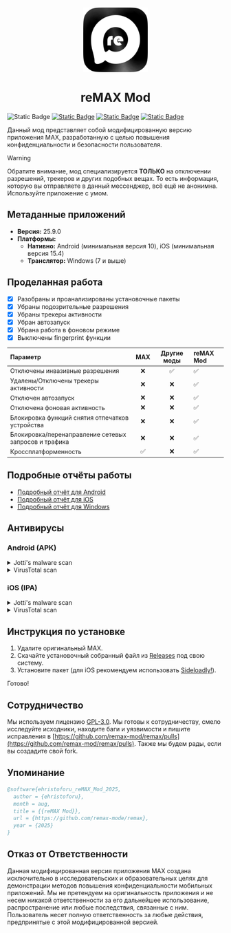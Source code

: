 <p align="center">
  <img src="assets/icon.png" alt="Remax Icon" width="150"/>
</p>

# <center>**reMAX Mod**</center>

![Static Badge](https://img.shields.io/badge/Apps_Version-25.9.0-blue?style=for-the-badge)
[![Static Badge](https://img.shields.io/badge/Platforms-Android%2C_iOS%2C_Windows-red?style=for-the-badge)](https://github.com/remax-mod/remax/releases)
[![Static Badge](https://img.shields.io/badge/License-GPL--3.0-green?style=for-the-badge)](LICENSE)
[![Static Badge](https://img.shields.io/badge/Telegram-%40remaxmod-pink?style=for-the-badge)](https://t.me/remaxmod)

Данный мод представляет собой модифицированную версию приложения MAX, разработанную с целью повышения конфиденциальности и безопасности пользователя.

> [!WARNING]  
> Обратите внимание, мод специализируется **ТОЛЬКО** на отключении разрешений, трекеров и других подобных вещах. То есть информация, которую вы отправляете в данный мессенджер, всё ещё не анонимна. Используйте приложение с умом.

## Метаданные приложений

*   **Версия:** 25.9.0
*   **Платформы:**
    *   **Нативно:** Android (минимальная версия 10), iOS (минимальная версия 15.4)
    *   **Транслятор:** Windows (7 и выше)

## Проделанная работа

*   [x] Разобраны и проанализированы установочные пакеты
*   [x] Убраны подозрительные разрешения
*   [x] Убраны трекеры активности
*   [x] Убран автозапуск
*   [x] Убрана работа в фоновом режиме
*   [x] Выключены fingerprint функции

| Параметр                                         | MAX | Другие моды | **reMAX Mod** |
| :----------------------------------------------- | :--------------: | :---------: | :------------------------------------------ |
| Отключены инвазивные разрешения                  |        ❌        |      ✅     | ✅                                          |
| Удалены/Отключены трекеры активности             |        ❌        |      ❌     | ✅                                          |
| Отключен автозапуск                              |        ❌        |      ❌     | ✅                                          |
| Отключена фоновая активность                     |        ❌        |      ❌     | ✅                                          |
| Блокировка функций снятия отпечатков устройства  |        ❌        |      ❌     | ✅                                          |
| Блокировка/перенаправление сетевых запросов и трафика |        ❌        |      ❌     | ✅                                          |
| Кроссплатформенность                             |        ✅        |      ❌     | ✅                                          |

## Подробные отчёты работы

*   [Подробный отчёт для Android](reports/README_android_detailed.md)
*   [Подробный отчёт для iOS](reports/README_ios_detailed.md)
*   [Подробный отчёт для Windows](reports/README_windows_detailed.md)

## Антивирусы

### Android (APK)
<details>
<summary>Jotti's malware scan</summary>
<img src="assets/jotti_av_apk.png" alt="Jotti's malware scan for Android APK"/>
</details>
<details>
<summary>VirusTotal scan</summary>
<img src="assets/virustototal_av_apk.png" alt="VirusTotal scan for Android APK"/>

> [!INFO]  
> Внимание! PUP/Android.Malct.1190475 — это 100% не вирус, а всего лишь потенциально нежелательное приложение (мод). Оно не наносит вреда устройству и не содержит вредоносных функций. Антивирус предупреждает из-за модификаций или нестандартных функций, но это не угроза безопасности. Можно спокойно использовать, если уверены в источнике файла. 
> [![Static Badge](https://img.shields.io/badge/Verified_via-Malwarebytes-green?style=for-the-badge)](https://www.malwarebytes.com/ru/cybersecurity/basics/what-is-pup)


</details>

### iOS (IPA)
<details>
<summary>Jotti's malware scan</summary>
<img src="assets/jotti_av_ipa.png" alt="Jotti's malware scan for iOS IPA"/>
</details>
<details>
<summary>VirusTotal scan</summary>
<img src="assets/virustotal_av_ipa.png" alt="VirusTotal scan for iOS IPA"/>
</details>

## Инструкция по установке

1.  Удалите оригинальный MAX.
2.  Скачайте установочный собранный файл из [Releases](https://github.com/remax-mod/remax/releases) под свою систему.
3.  Установите пакет (для iOS рекомендуем использовать [Sideloadly!](https://sideloadly.io)).

Готово!

## Сотрудничество

Мы используем лицензию [GPL-3.0](https://github.com/remax-mod/remax?tab=GPL-3.0-1-ov-file). Мы готовы к сотрудничеству, смело исследуйте исходники, находите баги и уязвимости и пишите исправления в [https://github.com/remax-mod/remax/pulls](https://github.com/remax-mod/remax/pulls). Также мы будем рады, если вы создадите свой fork.

## Упоминание

```bibtex
@software{ehristoforu_reMAX_Mod_2025,
  author = {ehristoforu},
  month = aug,
  title = {{reMAX Mod}},
  url = {https://github.com/remax-mode/remax},
  year = {2025}
}
```

## Отказ от Ответственности

Данная модифицированная версия приложения MAX создана исключительно в исследовательских и образовательных целях для демонстрации методов повышения конфиденциальности мобильных приложений. Мы не претендуем на оригинальность приложения и не несем никакой ответственности за его дальнейшее использование, распространение или любые последствия, связанные с ним. Пользователь несет полную ответственность за любые действия, предпринятые с этой модифицированной версией.
